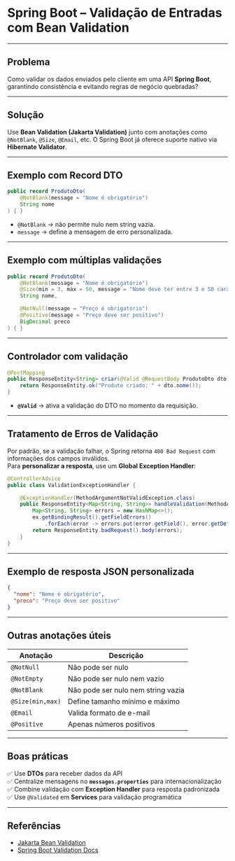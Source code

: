 # Spring Boot – Validação de Entradas com Bean Validation

---

## Problema
Como validar os dados enviados pelo cliente em uma API **Spring Boot**, garantindo consistência e evitando regras de negócio quebradas?

---

## Solução
Use **Bean Validation (Jakarta Validation)** junto com anotações como `@NotBlank`, `@Size`, `@Email`, etc. O Spring Boot já oferece suporte nativo via **Hibernate Validator**.

---

## Exemplo com Record DTO
```java
public record ProdutoDto(
    @NotBlank(message = "Nome é obrigatório")
    String nome
) { }
```

- `@NotBlank` → não permite nulo nem string vazia.
- `message` → define a mensagem de erro personalizada.

---

## Exemplo com múltiplas validações
```java
public record ProdutoDto(
    @NotBlank(message = "Nome é obrigatório")
    @Size(min = 3, max = 50, message = "Nome deve ter entre 3 e 50 caracteres")
    String nome,

    @NotNull(message = "Preço é obrigatório")
    @Positive(message = "Preço deve ser positivo")
    BigDecimal preco
) { }
```

---

## Controlador com validação
```java
@PostMapping
public ResponseEntity<String> criar(@Valid @RequestBody ProdutoDto dto) {
    return ResponseEntity.ok("Produto criado: " + dto.nome());
}
```

- **`@Valid`** → ativa a validação do DTO no momento da requisição.

---

## Tratamento de Erros de Validação
Por padrão, se a validação falhar, o Spring retorna `400 Bad Request` com informações dos campos inválidos.  
Para **personalizar a resposta**, use um **Global Exception Handler**:

```java
@ControllerAdvice
public class ValidationExceptionHandler {

    @ExceptionHandler(MethodArgumentNotValidException.class)
    public ResponseEntity<Map<String, String>> handleValidation(MethodArgumentNotValidException ex) {
        Map<String, String> errors = new HashMap<>();
        ex.getBindingResult().getFieldErrors()
            .forEach(error -> errors.put(error.getField(), error.getDefaultMessage()));
        return ResponseEntity.badRequest().body(errors);
    }
}
```

---

## Exemplo de resposta JSON personalizada
```json
{
  "nome": "Nome é obrigatório",
  "preco": "Preço deve ser positivo"
}
```

---

## Outras anotações úteis
| Anotação      | Descrição                              |
|--------------|-----------------------------------------|
| `@NotNull`   | Não pode ser nulo                      |
| `@NotEmpty`  | Não pode ser nulo nem vazio            |
| `@NotBlank`  | Não pode ser nulo nem string vazia     |
| `@Size(min,max)` | Define tamanho mínimo e máximo      |
| `@Email`     | Valida formato de e-mail              |
| `@Positive`  | Apenas números positivos              |

---

## Boas práticas
✅ Use **DTOs** para receber dados da API  
✅ Centralize mensagens no **`messages.properties`** para internacionalização  
✅ Combine validação com **Exception Handler** para resposta padronizada  
✅ Use `@Validated` em **Services** para validação programática  

---

## Referências
- [Jakarta Bean Validation](https://jakarta.ee/specifications/bean-validation/)
- [Spring Boot Validation Docs](https://docs.spring.io/spring-boot/docs/current/reference/htmlsingle/#io.validation)